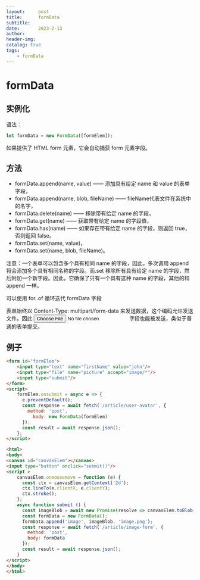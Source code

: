 ```yaml
---
layout:     post
title:      formData
subtitle:   
date:       2023-2-13
author:     
header-img: 
catalog: true
tags:
    - formData
---
```

# formData
## 实例化
语法：
```javascript
let formData = new FormData([formElem]);
```
如果提供了 HTML form 元素，它会自动捕获 form 元素字段。

## 方法
- formData.append(name, value) —— 添加具有给定 name 和 value 的表单字段，
- formData.append(name, blob, fileName) —— fileName代表文件在系统中的名字，
- formData.delete(name) —— 移除带有给定 name 的字段，
- formData.get(name) —— 获取带有给定 name 的字段值，
- formData.has(name) —— 如果存在带有给定 name 的字段，则返回 true，否则返回 false。
- formData.set(name, value)，
- formData.set(name, blob, fileName)。

注意：一个表单可以包含多个具有相同 name 的字段，因此，多次调用 append 将会添加多个具有相同名称的字段。而.set 移除所有具有给定 name 的字段，然后附加一个新字段。因此，它确保了只有一个具有这种 name 的字段，其他的和 append 一样。

可以使用 for..of 循环迭代 formData 字段

表单始终以 Content-Type: multipart/form-data 来发送数据，这个编码允许发送文件。因此 <input type="file"> 字段也能被发送，类似于普通的表单提交。

## 例子
```html
<form id="formElem">
    <input type="text" name="firstName" value="john"/>
    <input type="file" name="picture" accept="image/*"/>
    <input type="submit"/>
</form>
<script>
    formElem.onsubmit = async e => {
      e.preventDefault();
      const response = await fetch('/article/user-avatar', {
        method: 'post',
          body: new FormData(formElem)
      });
      const result = await response.json();
    };
</script>
```

```html
<html>
<body>
<canvas id="canvasElem"></canvas>
<input type="button" onclick="submit()"/>
<script >
    canvasElem.onmousemove = function (e) {
      const ctx = canvasElem.getContext('2d');
      ctx.lineTo(e.clientX, e.clientY);
      ctx.stroke();
    };
    async function submit () {
      const imageBlob = await new Promise(resolve => canvasElem.toBlob(resolve, 'image/png'));
      const formData = new FormData();
      formData.append('image', imageBlob, 'image.png');
      const response = await fetch('/article/image-form', {
        method: 'post',
        body: formData
      });
      const result = await response.json();
    }
</script>
</body>
</html>
```